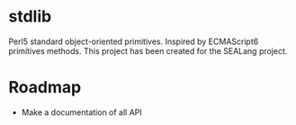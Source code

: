 # stdlib

Perl5 standard object-oriented primitives. Inspired by ECMAScript6 primitives methods. This project has been created for the SEALang project.

# Roadmap  

- Make a documentation of all API